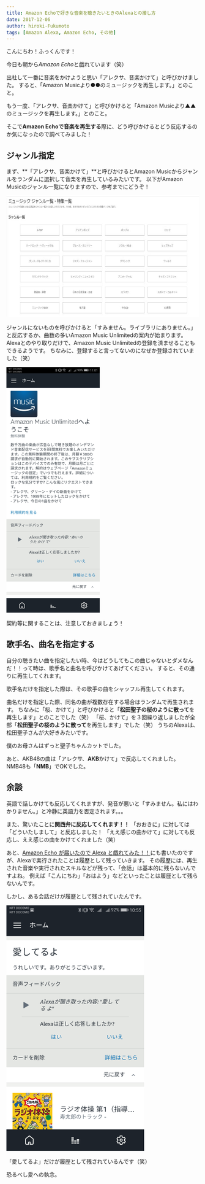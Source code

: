 ```yaml
---
title: Amazon Echoで好きな音楽を聴きたいときのAlexaとの接し方
date: 2017-12-06
author: hiroki-Fukumoto
tags: [Amazon Alexa, Amazon Echo, その他]
---
```


こんにちわ！ふっくんです！

今日も朝から*Amazon Echo*と戯れています（笑）

出社して一番に音楽をかけようと思い「アレクサ、音楽かけて」と呼びかけました。
すると、「Amazon Musicより●●のミュージックを再生します。」とのこと。

もう一度、「アレクサ、音楽かけて」と呼びかけると「Amazon Musicより▲▲のミュージックを再生します。」とのこと。

そこで**Amazon Echoで音楽を再生する**際に、どう呼びかけるとどう反応するのか気になったので調べてみました！

## ジャンル指定

まず、**「アレクサ、音楽かけて」**と呼びかけるとAmazon Musicからジャンルをランダムに選択して音楽を再生しているみたいです。
以下がAmazon Musicのジャンル一覧になりますので、参考までにどうぞ！

<img src="images/play-music-with-amazon-alexa-echo-1.jpg" alt="" width="720" height="316" class="alignnone size-full wp-image-6027" />

ジャンルにないものを呼びかけると「すみません。ライブラリにありません。」と反応するか、曲数の多いAmazon Music Unlimitedの案内が始まります。
Alexaとのやり取りだけで、Amazon Music Unlimitedの登録を済ませることもできるようです。
ちなみに、登録すると言ってないのになぜか登録されていました（笑）

<img src="images/play-music-with-amazon-alexa-echo-2.png" alt="" width="244" height="640" class="alignnone size-full wp-image-6029" />

契約等に関することは、注意しておきましょう！

## 歌手名、曲名を指定する

自分の聴きたい曲を指定したい時、今はどうしてもこの曲じゃないとダメなんだ！！って時は、歌手名と曲名を呼びかけてあげてください。
すると、その通りに再生してくれます。

歌手名だけを指定した際は、その歌手の曲をシャッフル再生してくれます。

曲名だけを指定した際、同名の曲が複数存在する場合はランダムで再生されます。
ちなみに「桜、かけて」と呼びかけると「**松田聖子の桜のように散って**を再生します」とのことでした（笑）
「桜、かけて」を３回繰り返しましたが全部「**松田聖子の桜のように散って**を再生します」でした（笑）
うちのAlexaは、松田聖子さんが大好きみたいです。

僕のお母さんはずっと聖子ちゃんカットでした。

あと、AKB48の曲は「アレクサ、**AKB**かけて」で反応してくれました。
NMB48も「**NMB**」でOKでした。

## 余談

英語で話しかけても反応してくれますが、発音が悪いと「すみません。私にはわかりません。」と冷静に英語力を否定されます。。。

また、驚いたことに**関西弁に反応してくれます！！**
「おおきに」に対しては「どういたしまして」と反応しました！
「ええ感じの曲かけて」に対しても反応し、ええ感じの曲をかけてくれました（笑）

あと、[Amazon Echo が届いたので Alexa と戯れてみた！！](https://mseeeen.msen.jp/first-play-with-amazon-alexa-echo/)にも書いたのですが、Alexaで実行されたことは履歴として残っていきます。
その履歴には、再生された音楽や実行されたスキルなどが残って、「会話」は基本的に残らないんですよね。
例えば「こんにちわ」「おはよう」などといったことは履歴として残らないんです。

しかし、ある会話だけが履歴として残されていたんです。

<img src="images/play-music-with-amazon-alexa-echo-3.png" alt="" width="360" height="640" class="alignnone size-full wp-image-6033" />

「愛してるよ」だけが履歴として残されているんです（笑）

恐るべし愛への執念。
